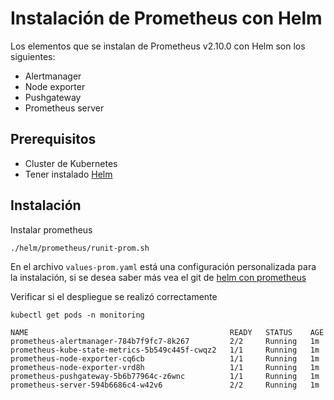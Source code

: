 # Instalación de Prometheus con Helm 
Los elementos que se instalan de Prometheus v2.10.0 con Helm son los siguientes: 

- Alertmanager
- Node exporter
- Pushgateway
- Prometheus server 

## Prerequisitos
- Cluster de Kubernetes
- Tener instalado [Helm](https://github.com/VerMunoz/OpenCloud/blob/master/docs/helm.md)

## Instalación 
Instalar prometheus
```
./helm/prometheus/runit-prom.sh 
```
En el archivo ``values-prom.yaml`` está una configuración personalizada para la instalación, si se desea saber más vea el git de [helm con prometheus](https://github.com/helm/charts/tree/master/stable/prometheus)

Verificar si el despliegue se realizó correctamente 
```
kubectl get pods -n monitoring

NAME                                             READY   STATUS    AGE
prometheus-alertmanager-784b7f9fc7-8k267         2/2     Running   1m
prometheus-kube-state-metrics-5b549c445f-cwqz2   1/1     Running   1m
prometheus-node-exporter-cq6cb                   1/1     Running   1m       
prometheus-node-exporter-vrd8h                   1/1     Running   1m         
prometheus-pushgateway-5b6b77964c-z6wnc          1/1     Running   1m       
prometheus-server-594b6686c4-w42v6               2/2     Running   1m       
```

